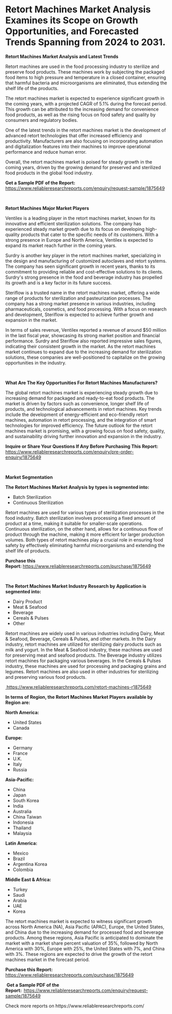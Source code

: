 <p><h1>Retort Machines Market Analysis Examines its Scope on Growth Opportunities, and Forecasted Trends Spanning from 2024 to 2031.</h1></p><p><strong>Retort Machines Market Analysis and Latest Trends</strong></p>
<p><p>Retort machines are used in the food processing industry to sterilize and preserve food products. These machines work by subjecting the packaged food items to high pressure and temperature in a closed container, ensuring that harmful bacteria and microorganisms are eliminated, thus extending the shelf life of the products.</p><p>The retort machines market is expected to experience significant growth in the coming years, with a projected CAGR of 5.1% during the forecast period. This growth can be attributed to the increasing demand for convenience food products, as well as the rising focus on food safety and quality by consumers and regulatory bodies.</p><p>One of the latest trends in the retort machines market is the development of advanced retort technologies that offer increased efficiency and productivity. Manufacturers are also focusing on incorporating automation and digitalization features into their machines to improve operational performance and reduce human error.</p><p>Overall, the retort machines market is poised for steady growth in the coming years, driven by the growing demand for preserved and sterilized food products in the global food industry.</p></p>
<p><strong>Get a Sample PDF of the Report:&nbsp;</strong> <a href="https://www.reliableresearchreports.com/enquiry/request-sample/1875649">https://www.reliableresearchreports.com/enquiry/request-sample/1875649</a></p>
<p>&nbsp;</p>
<p><strong>Retort Machines Major Market Players</strong></p>
<p><p>Ventilex is a leading player in the retort machines market, known for its innovative and efficient sterilization solutions. The company has experienced steady market growth due to its focus on developing high-quality products that cater to the specific needs of its customers. With a strong presence in Europe and North America, Ventilex is expected to expand its market reach further in the coming years.</p><p>Surdry is another key player in the retort machines market, specializing in the design and manufacturing of customized autoclaves and retort systems. The company has seen significant growth in recent years, thanks to its commitment to providing reliable and cost-effective solutions to its clients. Surdry's strong presence in the food and beverage industry has propelled its growth and is a key factor in its future success.</p><p>Steriflow is a trusted name in the retort machines market, offering a wide range of products for sterilization and pasteurization processes. The company has a strong market presence in various industries, including pharmaceuticals, cosmetics, and food processing. With a focus on research and development, Steriflow is expected to achieve further growth and expansion in the market.</p><p>In terms of sales revenue, Ventilex reported a revenue of around $50 million in the last fiscal year, showcasing its strong market position and financial performance. Surdry and Steriflow also reported impressive sales figures, indicating their consistent growth in the market. As the retort machines market continues to expand due to the increasing demand for sterilization solutions, these companies are well-positioned to capitalize on the growing opportunities in the industry.</p></p>
<p>&nbsp;</p>
<p><strong>What Are The Key Opportunities For Retort Machines Manufacturers?</strong></p>
<p><p>The global retort machines market is experiencing steady growth due to increasing demand for packaged and ready-to-eat food products. The market is driven by factors such as convenience, longer shelf life of products, and technological advancements in retort machines. Key trends include the development of energy-efficient and eco-friendly retort machines, automation in retort processing, and the integration of smart technologies for improved efficiency. The future outlook for the retort machines market is promising, with a growing focus on food safety, quality, and sustainability driving further innovation and expansion in the industry.</p></p>
<p><strong>Inquire or Share Your Questions If Any Before Purchasing This Report:</strong> <a href="https://www.reliableresearchreports.com/enquiry/pre-order-enquiry/1875649">https://www.reliableresearchreports.com/enquiry/pre-order-enquiry/1875649</a></p>
<p>&nbsp;</p>
<p><strong>Market Segmentation</strong></p>
<p><strong>The Retort Machines Market Analysis by types is segmented into:</strong></p>
<p><ul><li>Batch Sterilization</li><li>Continuous Sterilization</li></ul></p>
<p><p>Retort machines are used for various types of sterilization processes in the food industry. Batch sterilization involves processing a fixed amount of product at a time, making it suitable for smaller-scale operations. Continuous sterilization, on the other hand, allows for a continuous flow of product through the machine, making it more efficient for larger production volumes. Both types of retort machines play a crucial role in ensuring food safety by effectively eliminating harmful microorganisms and extending the shelf life of products.</p></p>
<p><strong>Purchase this Report:&nbsp;</strong><a href="https://www.reliableresearchreports.com/purchase/1875649">https://www.reliableresearchreports.com/purchase/1875649</a></p>
<p>&nbsp;</p>
<p><strong>The Retort Machines Market Industry Research by Application is segmented into:</strong></p>
<p><ul><li>Dairy Product</li><li>Meat & Seafood</li><li>Beverage</li><li>Cereals & Pulses</li><li>Other</li></ul></p>
<p><p>Retort machines are widely used in various industries including Dairy, Meat & Seafood, Beverage, Cereals & Pulses, and other markets. In the Dairy industry, retort machines are utilized for sterilizing dairy products such as milk and yogurt. In the Meat & Seafood industry, these machines are used for preserving meat and seafood products. The Beverage industry utilizes retort machines for packaging various beverages. In the Cereals & Pulses industry, these machines are used for processing and packaging grains and legumes. Retort machines are also used in other industries for sterilizing and preserving various food products.</p></p>
<p><a href="https://www.reliableresearchreports.com/retort-machines-r1875649">&nbsp;https://www.reliableresearchreports.com/retort-machines-r1875649</a></p>
<p><strong>In terms of Region, the Retort Machines Market Players available by Region are:</strong></p>
<p>
    <p> <strong> North America: </strong>
        <ul>
            <li>United States</li>
            <li>Canada</li>
        </ul>
        </p> 
    <p> <strong> Europe: </strong>
        <ul>
            <li>Germany</li>
            <li>France</li>
            <li>U.K.</li>
            <li>Italy</li>
            <li>Russia</li>
        </ul>
        </p> 
    <p> <strong> Asia-Pacific: </strong>
        <ul>
            <li>China</li>
            <li>Japan</li>
            <li>South Korea</li>
            <li>India</li>
            <li>Australia</li>
            <li>China Taiwan</li>
            <li>Indonesia</li>
            <li>Thailand</li>
            <li>Malaysia</li>
        </ul>
        </p> 
    <p> <strong> Latin America: </strong>
        <ul>
            <li>Mexico</li>
            <li>Brazil</li>
            <li>Argentina Korea</li>
            <li>Colombia</li>
        </ul>
        </p> 
    <p> <strong> Middle East & Africa: </strong>
        <ul>
            <li>Turkey</li>
            <li>Saudi</li>
            <li>Arabia</li>
            <li>UAE</li>
            <li>Korea</li>
        </ul>
    </p>
    </p>
<p><p>The retort machines market is expected to witness significant growth across North America (NA), Asia Pacific (APAC), Europe, the United States, and China due to the increasing demand for processed food and beverage products. Among these regions, Asia Pacific is anticipated to dominate the market with a market share percent valuation of 35%, followed by North America with 30%, Europe with 25%, the United States with 7%, and China with 3%. These regions are expected to drive the growth of the retort machines market in the forecast period.</p></p>
<p><strong>Purchase this Report: </strong><a href="https://www.reliableresearchreports.com/purchase/1875649">https://www.reliableresearchreports.com/purchase/1875649</a></p>
<p>&nbsp;<strong>Get a Sample PDF of the Report:&nbsp;&nbsp;</strong><a href="https://www.reliableresearchreports.com/enquiry/request-sample/1875649">https://www.reliableresearchreports.com/enquiry/request-sample/1875649</a></p>
<p><strong></strong></p>
<p>Check more reports on https://www.reliableresearchreports.com/</p>